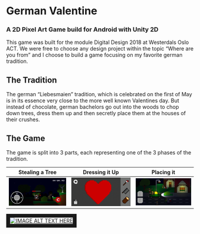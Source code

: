 # German Valentine
### A 2D Pixel Art Game build for Android with Unity 2D 

This game was built for the module Digital Design 2018 at Westerdals Oslo ACT.
We were free to choose any design project within the topic “Where are you from” and I choose to build a game focusing on my favorite german tradition.

## The Tradition
The german “Liebesmaien” tradition, which is celebrated on the first of May is in its essence very close to the more well known Valentines day. But instead of chocolate, german bachelors go out into the woods to chop down trees, dress them up and then secretly place them at the houses of their crushes. 

## The Game
The game is split into 3 parts, each representing one of the 3 phases of the tradition.

| Stealing a Tree | Dressing it Up | Placing it |
| ------------- |-------------| -----|
| ![](https://github.com/Fasust/GermanValentine/blob/master/screens/Screenshot_20181201-224235_Video%20Player.jpg)| ![](https://github.com/Fasust/GermanValentine/blob/master/screens/Screenshot_20181201-224406_Video%20Player.jpg)| ![](https://github.com/Fasust/GermanValentine/blob/master/screens/Screenshot_20181201-224444_Video%20Player.jpg)  |

<a href="http://www.youtube.com/watch?feature=player_embedded&v=ru5_utgSWVY" target="_blank"><img src="http://img.youtube.com/vi/ru5_utgSWVY/0.jpg" alt="IMAGE ALT TEXT HERE" width="240" height="180" border="10" /></a>
